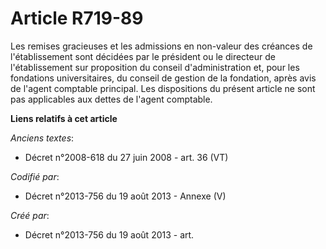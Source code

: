 # Article R719-89

Les remises gracieuses et les admissions en non-valeur des créances de l'établissement sont décidées par le président ou le
directeur de l'établissement sur proposition du conseil d'administration et, pour les fondations universitaires, du conseil
de gestion de la fondation, après avis de l'agent comptable principal. Les dispositions du présent article ne sont pas
applicables aux dettes de l'agent comptable.

**Liens relatifs à cet article**

_Anciens textes_:

  - Décret n°2008-618 du 27 juin 2008 - art. 36 (VT)

_Codifié par_:

  - Décret n°2013-756 du 19 août 2013 -  Annexe (V)

_Créé par_:

  - Décret n°2013-756 du 19 août 2013 - art.

